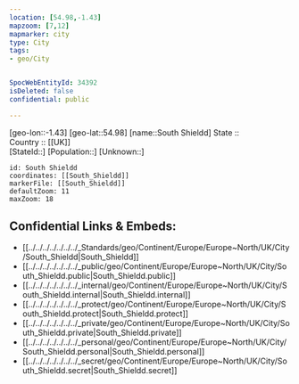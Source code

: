 ```yaml
---
location: [54.98,-1.43] 
mapzoom: [7,12] 
mapmarker: city 
type: City
tags:
- geo/City


SpocWebEntityId: 34392
isDeleted: false
confidential: public

---
```

[geo-lon::-1.43] 
[geo-lat::54.98] 
[name::South Shieldd] 
State ::  
Country :: [[UK]]  
[StateId::] 
[Population::] 
[Unknown::] 


```leaflet
id: South Shieldd
coordinates: [[South_Shieldd]] 
markerFile: [[South_Shieldd]] 
defaultZoom: 11 
maxZoom: 18
```


## Confidential Links & Embeds: 
- [[../../../../../../../_Standards/geo/Continent/Europe/Europe~North/UK/City/South_Shieldd|South_Shieldd]] 
- [[../../../../../../../_public/geo/Continent/Europe/Europe~North/UK/City/South_Shieldd.public|South_Shieldd.public]] 
- [[../../../../../../../_internal/geo/Continent/Europe/Europe~North/UK/City/South_Shieldd.internal|South_Shieldd.internal]] 
- [[../../../../../../../_protect/geo/Continent/Europe/Europe~North/UK/City/South_Shieldd.protect|South_Shieldd.protect]] 
- [[../../../../../../../_private/geo/Continent/Europe/Europe~North/UK/City/South_Shieldd.private|South_Shieldd.private]] 
- [[../../../../../../../_personal/geo/Continent/Europe/Europe~North/UK/City/South_Shieldd.personal|South_Shieldd.personal]] 
- [[../../../../../../../_secret/geo/Continent/Europe/Europe~North/UK/City/South_Shieldd.secret|South_Shieldd.secret]] 
